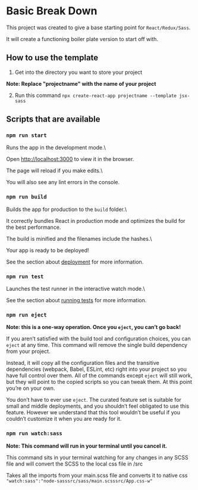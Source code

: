 # Basic Break Down

This project was created to give a base starting point for `React/Redux/Sass`.

It will create a functioning boiler plate version to start off with.

## How to use the template

1. Get into the directory you want to store your project

**Note: Replace "projectname" with the name of your project**

2. Run this command `npx create-react-app projectname --template jsx-sass`

## Scripts that are available

### `npm run start`

Runs the app in the development mode.\

Open [http://localhost:3000](http://localhost:3000) to view it in the browser.

The page will reload if you make edits.\

You will also see any lint errors in the console.

### `npm run build`

Builds the app for production to the `build` folder.\

It correctly bundles React in production mode and optimizes the build for the best performance.

The build is minified and the filenames include the hashes.\

Your app is ready to be deployed!

See the section about [deployment](https://facebook.github.io/create-react-app/docs/deployment) for more information.

### `npm run test`

Launches the test runner in the interactive watch mode.\

See the section about [running tests](https://facebook.github.io/create-react-app/docs/running-tests) for more information.

### `npm run eject`

**Note: this is a one-way operation. Once you `eject`, you can’t go back!**

If you aren’t satisfied with the build tool and configuration choices, you can `eject` at any time. This command will remove the single build dependency from your project.

Instead, it will copy all the configuration files and the transitive dependencies (webpack, Babel, ESLint, etc) right into your project so you have full control over them. All of the commands except `eject` will still work, but they will point to the copied scripts so you can tweak them. At this point you’re on your own.

You don’t have to ever use `eject`. The curated feature set is suitable for small and middle deployments, and you shouldn’t feel obligated to use this feature. However we understand that this tool wouldn’t be useful if you couldn’t customize it when you are ready for it.

### `npm run watch:sass`

**Note: This command will run in your terminal until you cancel it.**

This command sits in your terminal watching for any changes in any SCSS file and will convert the SCSS to the
local css file in /src

Takes all the imports from your main.scss file and converts it to native css
`"watch:sass":"node-sasssrc/sass/main.scsssrc/App.css-w"`
